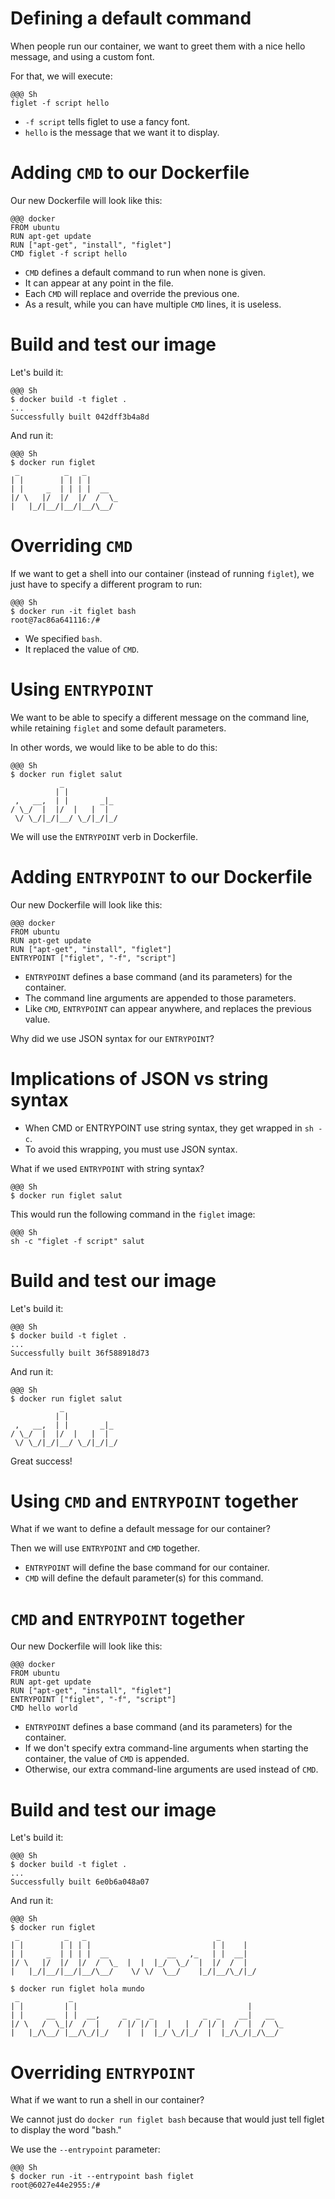 <!SLIDE>
# Defining a default command

When people run our container, we want to greet them with a nice hello message, and using a custom font.

For that, we will execute:

    @@@ Sh
    figlet -f script hello

* `-f script` tells figlet to use a fancy font.
* `hello` is the message that we want it to display.

<!SLIDE>
# Adding `CMD` to our Dockerfile

Our new Dockerfile will look like this:

    @@@ docker
    FROM ubuntu
    RUN apt-get update
    RUN ["apt-get", "install", "figlet"]
    CMD figlet -f script hello

* `CMD` defines a default command to run when none is given.
* It can appear at any point in the file.
* Each `CMD` will replace and override the previous one.
* As a result, while you can have multiple `CMD` lines, it is useless.

<!SLIDE>
# Build and test our image

Let's build it:

    @@@ Sh
    $ docker build -t figlet .
    ...
    Successfully built 042dff3b4a8d

And run it:

    @@@ Sh
    $ docker run figlet
     _          _   _       
    | |        | | | |      
    | |     _  | | | |  __  
    |/ \   |/  |/  |/  /  \_
    |   |_/|__/|__/|__/\__/ 


<!SLIDE>
# Overriding `CMD`

If we want to get a shell into our container (instead of running
`figlet`), we just have to specify a different program to run:

    @@@ Sh
    $ docker run -it figlet bash
    root@7ac86a641116:/# 

* We specified `bash`.
* It replaced the value of `CMD`.

<!SLIDE>
# Using `ENTRYPOINT`

We want to be able to specify a different message on the command line,
while retaining `figlet` and some default parameters.

In other words, we would like to be able to do this:

    @@@ Sh
    $ docker run figlet salut
               _            
              | |           
     ,   __,  | |       _|_ 
    / \_/  |  |/  |   |  |  
     \/ \_/|_/|__/ \_/|_/|_/


We will use the `ENTRYPOINT` verb in Dockerfile.


<!SLIDE>
# Adding `ENTRYPOINT` to our Dockerfile

Our new Dockerfile will look like this:

    @@@ docker
    FROM ubuntu
    RUN apt-get update
    RUN ["apt-get", "install", "figlet"]
    ENTRYPOINT ["figlet", "-f", "script"]

* `ENTRYPOINT` defines a base command (and its parameters) for the container.
* The command line arguments are appended to those parameters.
* Like `CMD`, `ENTRYPOINT` can appear anywhere, and replaces the previous value.

Why did we use JSON syntax for our `ENTRYPOINT`?

<!SLIDE>
# Implications of JSON vs string syntax

* When CMD or ENTRYPOINT use string syntax, they get wrapped in `sh -c`.
* To avoid this wrapping, you must use JSON syntax.

What if we used `ENTRYPOINT` with string syntax?

    @@@ Sh
    $ docker run figlet salut

This would run the following command in the `figlet` image:

    @@@ Sh
    sh -c "figlet -f script" salut

<!SLIDE>
# Build and test our image

Let's build it:

    @@@ Sh
    $ docker build -t figlet .
    ...
    Successfully built 36f588918d73

And run it:

    @@@ Sh
    $ docker run figlet salut
               _            
              | |           
     ,   __,  | |       _|_ 
    / \_/  |  |/  |   |  |  
     \/ \_/|_/|__/ \_/|_/|_/

Great success!

<!SLIDE>
# Using `CMD` and `ENTRYPOINT` together

What if we want to define a default message for our container?

Then we will use `ENTRYPOINT` and `CMD` together.

* `ENTRYPOINT` will define the base command for our container.
* `CMD` will define the default parameter(s) for this command.

<!SLIDE>
# `CMD` and `ENTRYPOINT` together

Our new Dockerfile will look like this:

    @@@ docker
    FROM ubuntu
    RUN apt-get update
    RUN ["apt-get", "install", "figlet"]
    ENTRYPOINT ["figlet", "-f", "script"]
    CMD hello world

* `ENTRYPOINT` defines a base command (and its parameters) for the container.
* If we don't specify extra command-line arguments when starting the container,
  the value of `CMD` is appended.
* Otherwise, our extra command-line arguments are used instead of `CMD`.

<!SLIDE>
# Build and test our image

Let's build it:

    @@@ Sh
    $ docker build -t figlet .
    ...
    Successfully built 6e0b6a048a07

And run it:

    @@@ Sh
    $ docker run figlet
     _          _   _                             _        
    | |        | | | |                           | |    |  
    | |     _  | | | |  __             __   ,_   | |  __|  
    |/ \   |/  |/  |/  /  \_  |  |  |_/  \_/  |  |/  /  |  
    |   |_/|__/|__/|__/\__/    \/ \/  \__/    |_/|__/\_/|_/

    $ docker run figlet hola mundo
     _           _                                               
    | |         | |                                      |       
    | |     __  | |  __,     _  _  _           _  _    __|   __  
    |/ \   /  \_|/  /  |    / |/ |/ |  |   |  / |/ |  /  |  /  \_
    |   |_/\__/ |__/\_/|_/    |  |  |_/ \_/|_/  |  |_/\_/|_/\__/ 


<!SLIDE>
# Overriding `ENTRYPOINT`

What if we want to run a shell in our container?

We cannot just do `docker run figlet bash` because
that would just tell figlet to display the word "bash."

We use the `--entrypoint` parameter:

    @@@ Sh
    $ docker run -it --entrypoint bash figlet
    root@6027e44e2955:/# 

